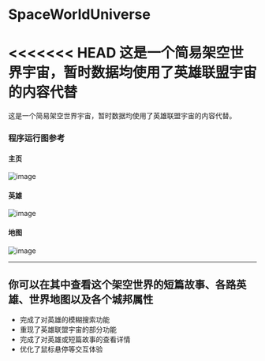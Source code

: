 # SpaceWorldUniverse
<<<<<<< HEAD
这是一个简易架空世界宇宙，暂时数据均使用了英雄联盟宇宙的内容代替
=======
这是一个简易架空世界宇宙，暂时数据均使用了英雄联盟宇宙的内容代替。
### 程序运行图参考
#### 主页
![image](https://user-images.githubusercontent.com/93773636/223744747-f1ca6b37-dddd-4210-8a65-21aa0d94f995.png)
#### 英雄
![image](https://user-images.githubusercontent.com/93773636/223744818-9bac88bd-fbfe-4f09-b3b0-8f91f3f53b8f.png)
#### 地图
![image](https://user-images.githubusercontent.com/93773636/223744921-8ad0a7d4-a87a-41ae-a1f4-72162f814a6e.png)
***
你可以在其中查看这个架空世界的短篇故事、各路英雄、世界地图以及各个城邦属性
---
- 完成了对英雄的模糊搜索功能
- 重现了英雄联盟宇宙的部分功能
- 完成了对英雄或短篇故事的查看详情
- 优化了鼠标悬停等交互体验
